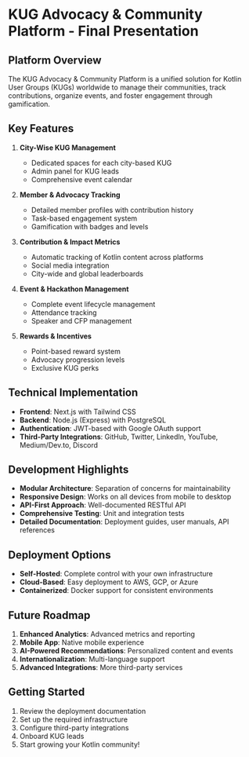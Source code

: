 # KUG Advocacy & Community Platform - Final Presentation

## Platform Overview

The KUG Advocacy & Community Platform is a unified solution for Kotlin User Groups (KUGs) worldwide to manage their communities, track contributions, organize events, and foster engagement through gamification.

## Key Features

1. **City-Wise KUG Management**
   - Dedicated spaces for each city-based KUG
   - Admin panel for KUG leads
   - Comprehensive event calendar

2. **Member & Advocacy Tracking**
   - Detailed member profiles with contribution history
   - Task-based engagement system
   - Gamification with badges and levels

3. **Contribution & Impact Metrics**
   - Automatic tracking of Kotlin content across platforms
   - Social media integration
   - City-wide and global leaderboards

4. **Event & Hackathon Management**
   - Complete event lifecycle management
   - Attendance tracking
   - Speaker and CFP management

5. **Rewards & Incentives**
   - Point-based reward system
   - Advocacy progression levels
   - Exclusive KUG perks

## Technical Implementation

- **Frontend**: Next.js with Tailwind CSS
- **Backend**: Node.js (Express) with PostgreSQL
- **Authentication**: JWT-based with Google OAuth support
- **Third-Party Integrations**: GitHub, Twitter, LinkedIn, YouTube, Medium/Dev.to, Discord

## Development Highlights

- **Modular Architecture**: Separation of concerns for maintainability
- **Responsive Design**: Works on all devices from mobile to desktop
- **API-First Approach**: Well-documented RESTful API
- **Comprehensive Testing**: Unit and integration tests
- **Detailed Documentation**: Deployment guides, user manuals, API references

## Deployment Options

- **Self-Hosted**: Complete control with your own infrastructure
- **Cloud-Based**: Easy deployment to AWS, GCP, or Azure
- **Containerized**: Docker support for consistent environments

## Future Roadmap

1. **Enhanced Analytics**: Advanced metrics and reporting
2. **Mobile App**: Native mobile experience
3. **AI-Powered Recommendations**: Personalized content and events
4. **Internationalization**: Multi-language support
5. **Advanced Integrations**: More third-party services

## Getting Started

1. Review the deployment documentation
2. Set up the required infrastructure
3. Configure third-party integrations
4. Onboard KUG leads
5. Start growing your Kotlin community!
